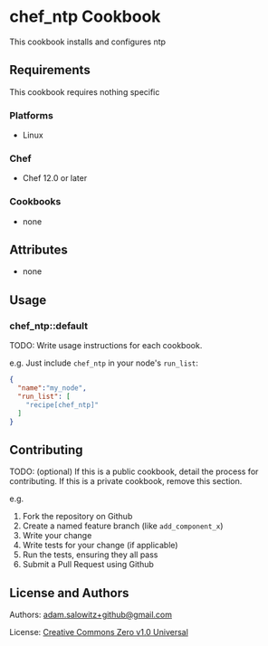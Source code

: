# chef_ntp Cookbook

This cookbook installs and configures ntp

## Requirements

This cookbook requires nothing specific

### Platforms

- Linux

### Chef

- Chef 12.0 or later

### Cookbooks

- none

## Attributes

- none

## Usage

### chef_ntp::default

TODO: Write usage instructions for each cookbook.

e.g.
Just include `chef_ntp` in your node's `run_list`:

```json
{
  "name":"my_node",
  "run_list": [
    "recipe[chef_ntp]"
  ]
}
```

## Contributing

TODO: (optional) If this is a public cookbook, detail the process for contributing. If this is a private cookbook, remove this section.

e.g.
1. Fork the repository on Github
2. Create a named feature branch (like `add_component_x`)
3. Write your change
4. Write tests for your change (if applicable)
5. Run the tests, ensuring they all pass
6. Submit a Pull Request using Github

## License and Authors

Authors: adam.salowitz+github@gmail.com

License: [Creative Commons Zero v1.0 Universal](https://creativecommons.org/publicdomain/zero/1.0/legalcode)
